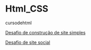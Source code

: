 # Html_CSS
 cursodehtml

<a href="https://matheuspaltian.github.io/Html_CSS/ex013_DESAFIO/site2.html" target="_blank"> Desafio de construção de site simples</a>

<a href="https://matheuspaltian.github.io/Html_CSS/ex011_LinksPerso_pag_social%20copy/site.html" target="_blank"> Desafio de site social</a>

